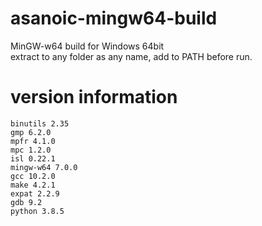 asanoic-mingw64-build
=====================

MinGW-w64 build for Windows 64bit  
extract to any folder as any name, add to PATH before run.

version information
===================

    binutils 2.35
    gmp 6.2.0
    mpfr 4.1.0
    mpc 1.2.0
    isl 0.22.1
    mingw-w64 7.0.0
    gcc 10.2.0
    make 4.2.1
    expat 2.2.9
    gdb 9.2
    python 3.8.5
